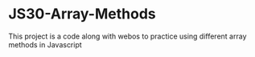 # JS30-Array-Methods 
This project is a code along with webos to practice using different array methods in Javascript
